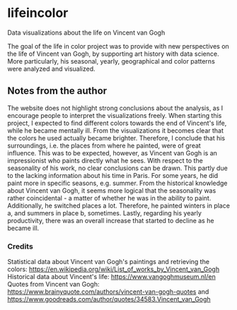 # lifeincolor
Data visualizations about the life on Vincent van Gogh

The goal of the life in color project was to provide with new perspectives on the life of Vincent van Gogh, by supporting art history with data science. 
More particularly, his seasonal, yearly, geographical and color patterns were analyzed and visualized. 

## Notes from the author
The website does not highlight strong conclusions about the analysis, as I encourage people to interpret the visualizations freely. 
When starting this project, I expected to find different colors towards the end of Vincent's life, while he became mentally ill. 
From the visualizations it becomes clear that the colors he used actually became brighter. 
Therefore, I conclude that his surroundings, i.e. the places from where he painted, were of great influence. 
This was to be expected, however, as Vincent van Gogh is an impressionist who paints directly what he sees. 
With respect to the seasonality of his work, no clear conclusions can be drawn. This partly due to the lacking information about his time in Paris.
For some years, he did paint more in specific seasons, e.g. summer. From the historical knowledge about Vincent van Gogh, 
it seems more logical that the seasonality was rather coincidental - a matter of whether he was in the ability to paint. 
Additionally, he switched places a lot. Therefore, he painted winters in place a, and summers in place b, sometimes. 
Lastly, regarding his yearly productivity, there was an overall increase that started to decline as he became ill. 

### Credits
Statistical data about Vincent van Gogh's paintings and retrieving the colors: https://en.wikipedia.org/wiki/List_of_works_by_Vincent_van_Gogh
Historical data about Vincent's life: https://www.vangoghmuseum.nl/en
Quotes from Vincent van Gogh: https://www.brainyquote.com/authors/vincent-van-gogh-quotes and https://www.goodreads.com/author/quotes/34583.Vincent_van_Gogh
